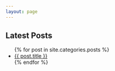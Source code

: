 ```yaml
---
layout: page
---
```


<h2>Latest Posts</h2>
<ul class="posts">
    {% for post in site.categories.posts %}
        <li>
            <a class="reserved" href="{{ post.url }}">{{ post.title }}</a>
        </li>
    {% endfor %}
</ul>

